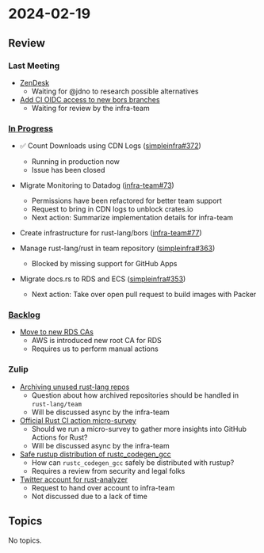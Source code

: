 # 2024-02-19

## Review

### Last Meeting

- [ZenDesk](https://rust-lang.zulipchat.com/#narrow/stream/242791-t-infra/topic/ZenDesk)
  - Waiting for @jdno to research possible alternatives
- [Add CI OIDC access to new bors branches](https://github.com/rust-lang/simpleinfra/pull/355)
  - Waiting for review by the infra-team

### [In Progress](https://github.com/orgs/rust-lang/projects/24/views/1)

- ✅ Count Downloads using CDN Logs ([simpleinfra#372](https://github.com/rust-lang/simpleinfra/issues/372))
  - Running in production now
  - Issue has been closed

- Migrate Monitoring to Datadog ([infra-team#73](https://github.com/rust-lang/infra-team/issues/73))
  - Permissions have been refactored for better team support
  - Request to bring in CDN logs to unblock crates.io
  - Next action: Summarize implementation details for infra-team

- Create infrastructure for rust-lang/bors ([infra-team#77](https://github.com/rust-lang/infra-team/issues/77))

- Manage rust-lang/rust in team repository ([simpleinfra#363](https://github.com/rust-lang/simpleinfra/issues/363))
  - Blocked by missing support for GitHub Apps

- Migrate docs.rs to RDS and ECS ([simpleinfra#353](https://github.com/rust-lang/simpleinfra/issues/353))
  - Next action: Take over open pull request to build images with Packer

### [Backlog](https://github.com/orgs/rust-lang/projects/24/views/1)

- [Move to new RDS CAs](https://github.com/rust-lang/infra-team/issues/105)
  - AWS is introduced new root CA for RDS
  - Requires us to perform manual actions

### Zulip

- [Archiving unused rust-lang repos](https://rust-lang.zulipchat.com/#narrow/stream/242791-t-infra/topic/Archiving.20unused.20rust-lang.20repos)
  - Question about how archived repositories should be handled in `rust-lang/team`
  - Will be discussed async by the infra-team
- [Official Rust CI action micro-survey](https://rust-lang.zulipchat.com/#narrow/stream/242791-t-infra/topic/Official.20Rust.20CI.20action.20micro-survey)
  - Should we run a micro-survey to gather more insights into GitHub Actions for
    Rust?
  - Will be discussed async by the infra-team
- [Safe rustup distribution of rustc_codegen_gcc](https://rust-lang.zulipchat.com/#narrow/stream/242791-t-infra/topic/Safe.20rustup.20distribution.20of.20rustc_codegen_gcc)
  - How can `rustc_codegen_gcc` safely be distributed with rustup?
  - Requires a review from security and legal folks
- [Twitter account for rust-analyzer](https://rust-lang.zulipchat.com/#narrow/stream/242791-t-infra/topic/Twitter.20account.20for.20rust-analyzer)
  - Request to hand over account to infra-team
  - Not discussed due to a lack of time

## Topics

No topics.
